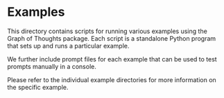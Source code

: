 # Examples

This directory contains scripts for running various examples using the Graph of Thoughts package. Each script is a standalone Python program that sets up and runs a particular example.

We further include prompt files for each example that can be used to test prompts manually in a console.

Please refer to the individual example directories for more information on the specific example.
